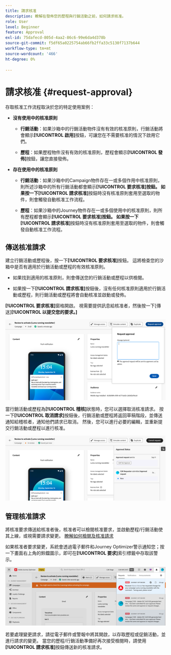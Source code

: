 ```yaml
---
title: 請求核准
description: 瞭解在發佈您的歷程與行銷活動之前，如何請求核准。
role: User
level: Beginner
feature: Approval
exl-id: 75dafecd-805d-4aa2-86c6-99e6da4d378b
source-git-commit: f5df65a0225754ab66fb2ffa33c5130f7137b644
workflow-type: tm+mt
source-wordcount: '466'
ht-degree: 0%

---
```


# 請求核准 {#request-approval}

存取核准工作流程取決於您的特定使用案例：

* **沒有使用中的核准原則**

   * **行銷活動**：如果沙箱中的行銷活動物件沒有有效的核准原則，行銷活動將會顯示&#x200B;**[!UICONTROL 啟用]**&#x200B;按鈕，可讓您在不需要核准的情況下啟用它們。

   * **歷程**：如果歷程物件沒有有效的核准原則，歷程會顯示&#x200B;**[!UICONTROL 發佈]**&#x200B;按鈕，讓您直接發佈。

* **存在使用中的核准原則**

   * **行銷活動**：如果沙箱中的Campaign物件存在一或多個作用中核准原則，則所述沙箱中的所有行銷活動都會顯示&#x200B;**[!UICONTROL 要求核准]**按鈕。
如果按一下**[!UICONTROL 請求核准]**&#x200B;按鈕時沒有核准原則套用至選取的物件，則會觸發自動核准工作流程。

   * **歷程**：如果沙箱中的Journey物件存在一或多個使用中的核准原則，則所有歷程都會顯示&#x200B;**[!UICONTROL 要求核准]**按鈕。
如果按一下**[!UICONTROL 請求核准]**&#x200B;按鈕時沒有核准原則套用至選取的物件，則會觸發自動核准工作流程。

## 傳送核准請求

建立行銷活動或歷程後，按一下&#x200B;**[!UICONTROL 要求核准]**&#x200B;按鈕。 這將檢查您的沙箱中是否有適用於行銷活動或歷程的有效核准原則。

* 如果找到適用的核准原則，則會傳送您的行銷活動或歷程以供檢閱。

* 如果按一下&#x200B;**[!UICONTROL 請求核准]**&#x200B;按鈕後，沒有任何核准原則適用於行銷活動或歷程，則行銷活動或歷程將會自動核准並啟動或發佈。

**[!UICONTROL 要求核准]**&#x200B;窗格開啟。 視需要提供訊息給核准者，然後按一下[傳送]**[!UICONTROL 以提交您的要求。]**

![](assets/approval-request.png)

當行銷活動或歷程為&#x200B;**[!UICONTROL 稽核]**&#x200B;狀態時，您可以選擇取消核准請求。 按一下&#x200B;**[!UICONTROL 取消請求]**&#x200B;按鈕後，行銷活動或歷程將返回草稿階段，並傳送通知給稽核者，通知他們請求已取消。 然後，您可以進行必要的編輯，並重新提交行銷活動或歷程以進行核准。

![](assets/approval-cancel.png)

## 管理核准請求

將核准要求傳送給核准者後，核准者可以檢閱核准要求，並啟動歷程/行銷活動使其上線，或視需要請求變更。 [瞭解如何檢閱及核准請求](review-approve-request.md)

如果核准者要求變更，系統會透過電子郵件和Journey Optimizer警示通知您；按一下畫面右上角的鈴鐺圖示，即可在&#x200B;**[!UICONTROL 要求]**&#x200B;索引標籤中存取該警示。

![](assets/changes-requested.png)

若要處理變更請求，請從電子郵件或警報中將其開啟，以存取歷程或促銷活動，並進行請求的變更。 當您的歷程/行銷活動準備好再次接受檢閱時，請使用&#x200B;**[!UICONTROL 請求核准]**&#x200B;按鈕傳送新的核准請求。
